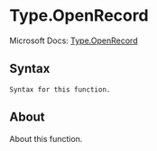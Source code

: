 ---
---

# Type.OpenRecord

Microsoft Docs: [Type.OpenRecord](https://docs.microsoft.com/en-us/powerquery-m/type-openrecord)

## Syntax

```
Syntax for this function.
```

## About

About this function.

